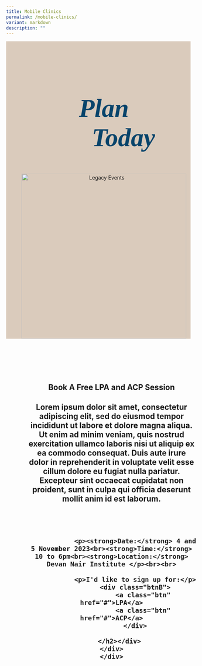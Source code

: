 ```yaml
---
title: Mobile Clinics
permalink: /mobile-clinics/
variant: markdown
description: ""
---
```

<style>
  /* cyrillic */
  @font-face {
    font-family: 'Playfair Display';
    font-style: italic;
    font-weight: 400;
    font-display: swap;
    src: url(https://fonts.gstatic.com/s/playfairdisplay/v30/nuFkD-vYSZviVYUb_rj3ij__anPXDTnohkk7yRZrPJ-M.woff2) format('woff2');
    unicode-range: U+0301, U+0400-045F, U+0490-0491, U+04B0-04B1, U+2116;
  }
  /* vietnamese */
  @font-face {
    font-family: 'Playfair Display';
    font-style: italic;
    font-weight: 400;
    font-display: swap;
    src: url(https://fonts.gstatic.com/s/playfairdisplay/v30/nuFkD-vYSZviVYUb_rj3ij__anPXDTnojUk7yRZrPJ-M.woff2) format('woff2');
    unicode-range: U+0102-0103, U+0110-0111, U+0128-0129, U+0168-0169, U+01A0-01A1, U+01AF-01B0, U+0300-0301, U+0303-0304, U+0308-0309, U+0323, U+0329, U+1EA0-1EF9, U+20AB;
  }
  /* latin-ext */
  @font-face {
    font-family: 'Playfair Display';
    font-style: italic;
    font-weight: 400;
    font-display: swap;
    src: url(https://fonts.gstatic.com/s/playfairdisplay/v30/nuFkD-vYSZviVYUb_rj3ij__anPXDTnojEk7yRZrPJ-M.woff2) format('woff2');
    unicode-range: U+0100-02AF, U+0304, U+0308, U+0329, U+1E00-1E9F, U+1EF2-1EFF, U+2020, U+20A0-20AB, U+20AD-20CF, U+2113, U+2C60-2C7F, U+A720-A7FF;
  }
  /* latin */
  @font-face {
    font-family: 'Playfair Display';
    font-style: italic;
    font-weight: 400;
    font-display: swap;
    src: url(https://fonts.gstatic.com/s/playfairdisplay/v30/nuFkD-vYSZviVYUb_rj3ij__anPXDTnogkk7yRZrPA.woff2) format('woff2');
    unicode-range: U+0000-00FF, U+0131, U+0152-0153, U+02BB-02BC, U+02C6, U+02DA, U+02DC, U+0304, U+0308, U+0329, U+2000-206F, U+2074, U+20AC, U+2122, U+2191, U+2193, U+2212, U+2215, U+FEFF, U+FFFD;
  }
  /* cyrillic */
  @font-face {
    font-family: 'Playfair Display';
    font-style: italic;
    font-weight: 500;
    font-display: swap;
    src: url(https://fonts.gstatic.com/s/playfairdisplay/v30/nuFkD-vYSZviVYUb_rj3ij__anPXDTnohkk7yRZrPJ-M.woff2) format('woff2');
    unicode-range: U+0301, U+0400-045F, U+0490-0491, U+04B0-04B1, U+2116;
  }
  /* vietnamese */
  @font-face {
    font-family: 'Playfair Display';
    font-style: italic;
    font-weight: 500;
    font-display: swap;
    src: url(https://fonts.gstatic.com/s/playfairdisplay/v30/nuFkD-vYSZviVYUb_rj3ij__anPXDTnojUk7yRZrPJ-M.woff2) format('woff2');
    unicode-range: U+0102-0103, U+0110-0111, U+0128-0129, U+0168-0169, U+01A0-01A1, U+01AF-01B0, U+0300-0301, U+0303-0304, U+0308-0309, U+0323, U+0329, U+1EA0-1EF9, U+20AB;
  }
  /* latin-ext */
  @font-face {
    font-family: 'Playfair Display';
    font-style: italic;
    font-weight: 500;
    font-display: swap;
    src: url(https://fonts.gstatic.com/s/playfairdisplay/v30/nuFkD-vYSZviVYUb_rj3ij__anPXDTnojEk7yRZrPJ-M.woff2) format('woff2');
    unicode-range: U+0100-02AF, U+0304, U+0308, U+0329, U+1E00-1E9F, U+1EF2-1EFF, U+2020, U+20A0-20AB, U+20AD-20CF, U+2113, U+2C60-2C7F, U+A720-A7FF;
  }
  /* latin */
  @font-face {
    font-family: 'Playfair Display';
    font-style: italic;
    font-weight: 500;
    font-display: swap;
    src: url(https://fonts.gstatic.com/s/playfairdisplay/v30/nuFkD-vYSZviVYUb_rj3ij__anPXDTnogkk7yRZrPA.woff2) format('woff2');
    unicode-range: U+0000-00FF, U+0131, U+0152-0153, U+02BB-02BC, U+02C6, U+02DA, U+02DC, U+0304, U+0308, U+0329, U+2000-206F, U+2074, U+20AC, U+2122, U+2191, U+2193, U+2212, U+2215, U+FEFF, U+FFFD;
  }
  /* cyrillic */
  @font-face {
    font-family: 'Playfair Display';
    font-style: normal;
    font-weight: 400;
    font-display: swap;
    src: url(https://fonts.gstatic.com/s/playfairdisplay/v30/nuFiD-vYSZviVYUb_rj3ij__anPXDTjYgEM86xRbPQ.woff2) format('woff2');
    unicode-range: U+0301, U+0400-045F, U+0490-0491, U+04B0-04B1, U+2116;
  }
  /* vietnamese */
  @font-face {
    font-family: 'Playfair Display';
    font-style: normal;
    font-weight: 400;
    font-display: swap;
    src: url(https://fonts.gstatic.com/s/playfairdisplay/v30/nuFiD-vYSZviVYUb_rj3ij__anPXDTPYgEM86xRbPQ.woff2) format('woff2');
    unicode-range: U+0102-0103, U+0110-0111, U+0128-0129, U+0168-0169, U+01A0-01A1, U+01AF-01B0, U+0300-0301, U+0303-0304, U+0308-0309, U+0323, U+0329, U+1EA0-1EF9, U+20AB;
  }
  /* latin-ext */
  @font-face {
    font-family: 'Playfair Display';
    font-style: normal;
    font-weight: 400;
    font-display: swap;
    src: url(https://fonts.gstatic.com/s/playfairdisplay/v30/nuFiD-vYSZviVYUb_rj3ij__anPXDTLYgEM86xRbPQ.woff2) format('woff2');
    unicode-range: U+0100-02AF, U+0304, U+0308, U+0329, U+1E00-1E9F, U+1EF2-1EFF, U+2020, U+20A0-20AB, U+20AD-20CF, U+2113, U+2C60-2C7F, U+A720-A7FF;
  }
  /* latin */
  @font-face {
    font-family: 'Playfair Display';
    font-style: normal;
    font-weight: 400;
    font-display: swap;
    src: url(https://fonts.gstatic.com/s/playfairdisplay/v30/nuFiD-vYSZviVYUb_rj3ij__anPXDTzYgEM86xQ.woff2) format('woff2');
    unicode-range: U+0000-00FF, U+0131, U+0152-0153, U+02BB-02BC, U+02C6, U+02DA, U+02DC, U+0304, U+0308, U+0329, U+2000-206F, U+2074, U+20AC, U+2122, U+2191, U+2193, U+2212, U+2215, U+FEFF, U+FFFD;
  }
  /* cyrillic */
  @font-face {
    font-family: 'Playfair Display';
    font-style: normal;
    font-weight: 600;
    font-display: swap;
    src: url(https://fonts.gstatic.com/s/playfairdisplay/v30/nuFiD-vYSZviVYUb_rj3ij__anPXDTjYgEM86xRbPQ.woff2) format('woff2');
    unicode-range: U+0301, U+0400-045F, U+0490-0491, U+04B0-04B1, U+2116;
  }
  /* vietnamese */
  @font-face {
    font-family: 'Playfair Display';
    font-style: normal;
    font-weight: 600;
    font-display: swap;
    src: url(https://fonts.gstatic.com/s/playfairdisplay/v30/nuFiD-vYSZviVYUb_rj3ij__anPXDTPYgEM86xRbPQ.woff2) format('woff2');
    unicode-range: U+0102-0103, U+0110-0111, U+0128-0129, U+0168-0169, U+01A0-01A1, U+01AF-01B0, U+0300-0301, U+0303-0304, U+0308-0309, U+0323, U+0329, U+1EA0-1EF9, U+20AB;
  }
  /* latin-ext */
  @font-face {
    font-family: 'Playfair Display';
    font-style: normal;
    font-weight: 600;
    font-display: swap;
    src: url(https://fonts.gstatic.com/s/playfairdisplay/v30/nuFiD-vYSZviVYUb_rj3ij__anPXDTLYgEM86xRbPQ.woff2) format('woff2');
    unicode-range: U+0100-02AF, U+0304, U+0308, U+0329, U+1E00-1E9F, U+1EF2-1EFF, U+2020, U+20A0-20AB, U+20AD-20CF, U+2113, U+2C60-2C7F, U+A720-A7FF;
  }
  /* latin */
  @font-face {
    font-family: 'Playfair Display';
    font-style: normal;
    font-weight: 600;
    font-display: swap;
    src: url(https://fonts.gstatic.com/s/playfairdisplay/v30/nuFiD-vYSZviVYUb_rj3ij__anPXDTzYgEM86xQ.woff2) format('woff2');
    unicode-range: U+0000-00FF, U+0131, U+0152-0153, U+02BB-02BC, U+02C6, U+02DA, U+02DC, U+0304, U+0308, U+0329, U+2000-206F, U+2074, U+20AC, U+2122, U+2191, U+2193, U+2212, U+2215, U+FEFF, U+FFFD;
  }
  /* cyrillic */
  @font-face {
    font-family: 'Playfair Display';
    font-style: normal;
    font-weight: 800;
    font-display: swap;
    src: url(https://fonts.gstatic.com/s/playfairdisplay/v30/nuFiD-vYSZviVYUb_rj3ij__anPXDTjYgEM86xRbPQ.woff2) format('woff2');
    unicode-range: U+0301, U+0400-045F, U+0490-0491, U+04B0-04B1, U+2116;
  }
  /* vietnamese */
  @font-face {
    font-family: 'Playfair Display';
    font-style: normal;
    font-weight: 800;
    font-display: swap;
    src: url(https://fonts.gstatic.com/s/playfairdisplay/v30/nuFiD-vYSZviVYUb_rj3ij__anPXDTPYgEM86xRbPQ.woff2) format('woff2');
    unicode-range: U+0102-0103, U+0110-0111, U+0128-0129, U+0168-0169, U+01A0-01A1, U+01AF-01B0, U+0300-0301, U+0303-0304, U+0308-0309, U+0323, U+0329, U+1EA0-1EF9, U+20AB;
  }
  /* latin-ext */
  @font-face {
    font-family: 'Playfair Display';
    font-style: normal;
    font-weight: 800;
    font-display: swap;
    src: url(https://fonts.gstatic.com/s/playfairdisplay/v30/nuFiD-vYSZviVYUb_rj3ij__anPXDTLYgEM86xRbPQ.woff2) format('woff2');
    unicode-range: U+0100-02AF, U+0304, U+0308, U+0329, U+1E00-1E9F, U+1EF2-1EFF, U+2020, U+20A0-20AB, U+20AD-20CF, U+2113, U+2C60-2C7F, U+A720-A7FF;
  }
  /* latin */
  @font-face {
    font-family: 'Playfair Display';
    font-style: normal;
    font-weight: 800;
    font-display: swap;
    src: url(https://fonts.gstatic.com/s/playfairdisplay/v30/nuFiD-vYSZviVYUb_rj3ij__anPXDTzYgEM86xQ.woff2) format('woff2');
    unicode-range: U+0000-00FF, U+0131, U+0152-0153, U+02BB-02BC, U+02C6, U+02DA, U+02DC, U+0304, U+0308, U+0329, U+2000-206F, U+2074, U+20AC, U+2122, U+2191, U+2193, U+2212, U+2215, U+FEFF, U+FFFD;
  }
  @font-face {
      font-family: 'proxima_nova_bold';
      src: url('http://chodri.com/legacy/src/fonts/Proxima-Nova-Alt-Bold-webfont.woff2') format('woff2');
      font-weight: normal;
      font-style: normal;
  }
  @font-face {
      font-family: 'Myriad Pro';
      src: url('http://chodri.com/legacy/src/fonts/Myriad-Web-Pro-Regular.ttf');
      src: url('http://chodri.com/legacy/src/fonts/Myriad-Web-Pro-Regular.ttf') format('truetype');
      font-weight: normal;
      font-style: normal;
  }
  .container{
    width: 1170px;
  margin: 0 auto;
  }
    section{
    width: 100%;
    }
    .col.is-8.is-offset-2.print-content {
      margin-left: 0;
      width: 100%;
  }
  section.bp-section {
  padding: 0;
  }
  section.bp-section .bp-container {
  padding-bottom: 0!important;
  }
	.eventToday{
	padding: 90px 0;
	}
  .m-b-80{
  margin-bottom: 80px;
  }
    .content a {
      color: #01436b;
  }
    table {
    font-family: arial, sans-serif;
    border-collapse: collapse;
    width: 100%;
    border: 1px solid #dddddd;
  }
  
  td, th {
    border: 1px solid #dddddd;
    text-align: left;
    padding: 8px;
    border-width: 1px!important;
  }
  th{
    background-color:#D4DFF1;
    }
  tr.bg {
    background-color: #83A1D3;
  }
    .m-b-40{
    margin-bottom: 40px;
    }
    .play_today h3 {
      font-size: 30px;
      color: #000;
      font-weight: 400;
      margin-bottom: 0;
    font-family: 'Playfair Display';
    font-style: italic;
  }
    .p-b-110{
    padding-bottom:110px;
    }
  .play_today p {
      margin-top: 10px;
      color: #000;
      font-size: 16px;
  }
    .play_today {
      padding: 30px;
      background-color: #DACBBC;
  }
  .content ul > li:last-child {
      margin-bottom: 0;
  } 
  .eventBlock ul.meta {
    list-style: none;
    padding-left: 0;
    margin: 0;
}
  .heading h3 {
    font-size: 26px;
    color: #000;
    margin-bottom: 30px;
}
.eventBlock p {
    font-size: 15px;
    line-height: 26px;
    color: #000;
    margin-top: 20px;
} 
  .m-t-30{
  margin-top: 30px;
  }
  .eventBlock h4 {
    margin-top: 30px!important;
    display: inline-block;
    margin-bottom: 11px;
}
section.event_banner {
    padding-top: 45px;
}	
  .eventBlock h4 a {
    font-size: 22px;
    font-weight: 600;
    text-decoration: none;
    color: #01436b;
}
.event_banner h1 {
    font-family: Playfair Display;
    font-style: italic;
    font-size: 70px;
    color: #07446B;
}	
.eventBlock ul.meta li {
    font-size: 15px;
    margin: 0!important;
  color: #000;
}
  .eventBlock ul.meta img {
    width: 21px;
    float: left;
    margin-right: 10px;
    margin-top: 6px;
}
	.event_banner h1 span {
    display: block;
    margin-left: 107px;
    font-family: 'Playfair Display';
}
  container-fluid{
  width: 100%;
  }
  section.bp-section.is-small.bp-section-pagetitle {
  display: none;
  }
  a.p-button.btn {
      background-color: transparent;
      border-radius: 30px;
      color: #000;
      margin-top: 10px;
      font-weight: 600;
      text-decoration: none;
      padding: 10px 30px;
      background-color: #a5ded1;
      border: 1px solid #a5ded1;
    display: inline-block;
      margin: 0;
  }
  .content strong {
      color: #000;
  } 
	.offset-1{
	margin-left: 8.33%;
	}
  section.bp-section .bp-container {
      width: 100%!important;
      max-width: 100%!important;
      padding-top: 0!important;
  }
  .col.is-8.is-offset-2.print-content {
      margin-left: 0;
      width: 100%;
  }
  .col-3 {
      width: 25%;
      PADDING: 0 15px;
  }
  .col-8 {
      width: 75%;
      PADDING: 0 15px;
  }
  .col-4 {
      width: 33.33%;
      PADDING: 0 15px;
  }
  .col-6 {
      width: 50%;
      PADDING: 0 15px;
  }
  .col-12 {
      width: 100%;
      PADDING: 0 15px;
  }
  .p-t-80 {
    padding-top: 80px;
  }
  .p-b-80{
    padding-bottom: 80px;
  }
  .u-align--center{
    text-align:center;
  }
    .m-b-30{
    margin-bottom: 30px;
    }
    .m-b-60{
    margin-bottom: 60px;
    }
    .m-t-40{
    margin-top: 40px;
    }
    .m-t-80{
    margin-top: 80px;
    }
    .p-t-40{
    padding-top:40px;
    }
    @media(max-width: 767px){
      .p-lr-50{
    padding: 0;
    }
		.offset-1{
	margin-left: 0;
	}
    html {
      overflow-x: hidden;
  }
  .container {
      width: 100%;
      padding: 0 15px;
  }
        .col-3 {
      width: 100%;
  }
      .col-8 {
      width: 100%;
  }
    .col-4 {
      width: 100%;
  }
  .col-6 {
      width: 100%;
  }
  .col-12 {
      width: 100%;
  }
    }
  @media(min-width: 767px)and (max-width: 1140px){
    .container {
      padding: 0 15px;
  }
    }
    section.event_banner {
      background-color: #DACBBC;
  }
  .event_banner img {
      height: 450px;
      object-fit: contain;
      object-position: bottom;
  }
    .heading h2,.play_today h3 {
      color: #000;
      font-family:'Playfair Display';
      font-weight: 400;
  }
      .heading h2,.upcoming {
      color: #000;
      font-family:'Lato';
      font-weight: 400;
  }
  
    @media(max-width: 767px){
    .events::before {
    display:none;
    }
    .event_banner img {
      height: 300px;
  }
    }
        @media(min-width: 767px)and (max-width: 1140px){
    .container {
      padding: 0 15px;
      width: 100%;
  }
    }
    </style>
  <section class="event_banner">
    <div class="container-fluid">
      <div class="row">
        <div class="col-12 banner_b u-align--center">
					<h1>Plan <span>Today</span></h1>
        <img alt="Legacy Events" src="https://i.imgur.com/f6S7lBG.png">
        </div>
      </div>
    </div>
 </section>
<section class="eventToday">
<div class="container">
	<div class="row">
		<div class="col-10 offset-1 eventB u-align--center">
			<h2>Book A Free LPA and ACP Session</h2><h2>
				<p>Lorem ipsum dolor sit amet, consectetur adipiscing elit, sed do eiusmod tempor incididunt ut labore et dolore magna aliqua. Ut enim ad minim veniam, quis nostrud exercitation ullamco laboris nisi ut aliquip ex ea commodo consequat. Duis aute irure dolor in reprehenderit in voluptate velit esse cillum dolore eu fugiat nulla pariatur. Excepteur sint occaecat cupidatat non proident, sunt in culpa qui officia deserunt mollit anim id est laborum.</p><br><br>
				
				<p><strong>Date:</strong> 4 and 5 November 2023<br><strong>Time:</strong> 10 to 6pm<br><strong>Location:</strong> Devan Nair Institute </p><br><br>
				
				<p>I'd like to sign up for:</p>
				<div class="btnB">
					<a class="btn" href="#">LPA</a>
					<a class="btn" href="#">ACP</a>
				</div>
				
		</h2></div>
	</div>
	</div>
</section>